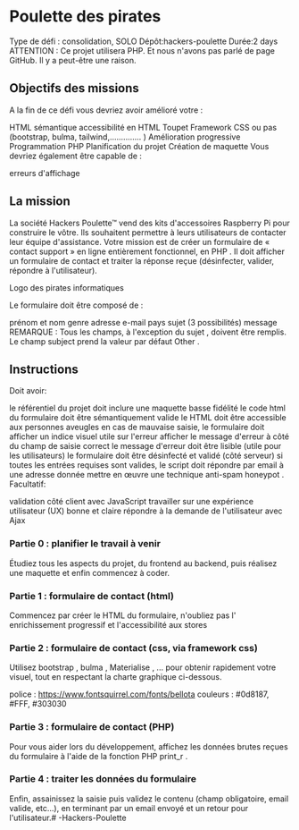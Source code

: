 # Poulette des pirates
Type de défi : consolidation, SOLO
Dépôt:hackers-poulette
Durée:2 days
ATTENTION : Ce projet utilisera PHP. Et nous n'avons pas parlé de page GitHub. Il y a peut-être une raison.

## Objectifs des missions
A la fin de ce défi vous devriez avoir amélioré votre :

HTML sémantique
accessibilité en HTML
Toupet
Framework CSS ou pas (bootstrap, bulma, tailwind,.............. )
Amélioration progressive
Programmation PHP
Planification du projet
Création de maquette
Vous devriez également être capable de :

erreurs d'affichage
## La mission
La société Hackers Poulette™ vend des kits d'accessoires Raspberry Pi pour construire le vôtre. Ils souhaitent permettre à leurs utilisateurs de contacter leur équipe d'assistance. Votre mission est de créer un formulaire de « contact support » en ligne entièrement fonctionnel, en PHP . Il doit afficher un formulaire de contact et traiter la réponse reçue (désinfecter, valider, répondre à l'utilisateur).

Logo des pirates informatiques

Le formulaire doit être composé de :

prénom et nom
genre
adresse e-mail
pays
sujet (3 possibilités)
message
REMARQUE : Tous les champs, à l'exception du sujet , doivent être remplis. Le champ subject prend la valeur par défaut Other .

## Instructions
Doit avoir:

le référentiel du projet doit inclure une maquette basse fidélité
le code html du formulaire doit être sémantiquement valide
le HTML doit être accessible aux personnes aveugles 
en cas de mauvaise saisie, le formulaire doit afficher un indice visuel utile sur l'erreur
afficher le message d'erreur à côté du champ de saisie correct
le message d'erreur doit être lisible (utile pour les utilisateurs)
le formulaire doit être désinfecté et validé (côté serveur)
si toutes les entrées requises sont valides, le script doit répondre par email à une adresse donnée
mettre en œuvre une technique anti-spam honeypot .
Facultatif:

validation côté client avec JavaScript
travailler sur une expérience utilisateur (UX) bonne et claire
répondre à la demande de l'utilisateur avec Ajax
### Partie 0 : planifier le travail à venir
Étudiez tous les aspects du projet, du frontend au backend, puis réalisez une maquette et enfin commencez à coder.

### Partie 1 : formulaire de contact (html)
Commencez par créer le HTML du formulaire, n'oubliez pas l' enrichissement progressif et l'accessibilité aux stores

### Partie 2 : formulaire de contact (css, via framework css)
Utilisez bootstrap , bulma , Materialise , ... pour obtenir rapidement votre visuel, tout en respectant la charte graphique ci-dessous.

police : https://www.fontsquirrel.com/fonts/bellota
couleurs : #0d8187, #FFF, #303030

### Partie 3 : formulaire de contact (PHP)
Pour vous aider lors du développement, affichez les données brutes reçues du formulaire à l'aide de la fonction PHP print_r . 

### Partie 4 : traiter les données du formulaire
Enfin, assainissez la saisie puis validez le contenu (champ obligatoire, email valide, etc...), en terminant par un email envoyé et un retour pour l'utilisateur.# -Hackers-Poulette
